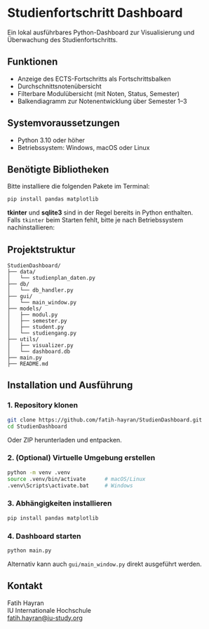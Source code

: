 # Studienfortschritt Dashboard

Ein lokal ausführbares Python-Dashboard zur Visualisierung und Überwachung des Studienfortschritts.

## Funktionen

- Anzeige des ECTS-Fortschritts als Fortschrittsbalken
- Durchschnittsnotenübersicht
- Filterbare Modulübersicht (mit Noten, Status, Semester)
- Balkendiagramm zur Notenentwicklung über Semester 1–3

## Systemvoraussetzungen

- Python 3.10 oder höher
- Betriebssystem: Windows, macOS oder Linux

## Benötigte Bibliotheken

Bitte installiere die folgenden Pakete im Terminal:

```bash
pip install pandas matplotlib
```

**tkinter** und **sqlite3** sind in der Regel bereits in Python enthalten.  
Falls `tkinter` beim Starten fehlt, bitte je nach Betriebssystem nachinstallieren:


## Projektstruktur

```
StudienDashboard/
├── data/
│   └── studienplan_daten.py
├── db/
│   └── db_handler.py
├── gui/
│   └── main_window.py
├── models/
│   ├── modul.py
│   ├── semester.py
│   ├── student.py
│   └── studiengang.py
├── utils/
│   ├── visualizer.py
│   └── dashboard.db
├── main.py
├── README.md
```

## Installation und Ausführung

### 1. Repository klonen

```bash
git clone https://github.com/fatih-hayran/StudienDashboard.git
cd StudienDashboard
```

Oder ZIP herunterladen und entpacken.

### 2. (Optional) Virtuelle Umgebung erstellen

```bash
python -m venv .venv
source .venv/bin/activate      # macOS/Linux
.venv\Scripts\activate.bat     # Windows
```

### 3. Abhängigkeiten installieren

```bash
pip install pandas matplotlib
```

### 4. Dashboard starten

```bash
python main.py
```

Alternativ kann auch `gui/main_window.py` direkt ausgeführt werden.

## Kontakt

Fatih Hayran  
IU Internationale Hochschule  
fatih.hayran@iu-study.org
